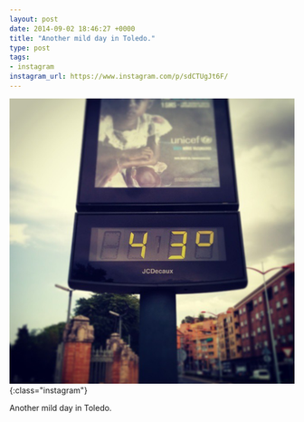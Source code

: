 ```yaml
---
layout: post
date: 2014-09-02 18:46:27 +0000
title: "Another mild day in Toledo."
type: post
tags:
- instagram
instagram_url: https://www.instagram.com/p/sdCTUgJt6F/
---
```


![Instagram - sdCTUgJt6F](/img/sdCTUgJt6F.jpg){:class="instagram"}

Another mild day in Toledo.
